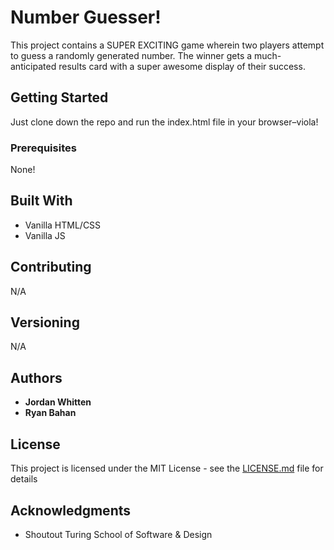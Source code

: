 # Number Guesser!

This project contains a SUPER EXCITING game wherein two players attempt to guess a randomly generated number. The winner gets a much-anticipated results card with a super awesome display of their success.

## Getting Started

Just clone down the repo and run the index.html file in your browser–viola!

### Prerequisites

None!

## Built With

* Vanilla HTML/CSS
* Vanilla JS

## Contributing

N/A

## Versioning

N/A

## Authors

* **Jordan Whitten** 
* **Ryan Bahan**


## License

This project is licensed under the MIT License - see the [LICENSE.md](LICENSE.md) file for details

## Acknowledgments

* Shoutout Turing School of Software & Design
